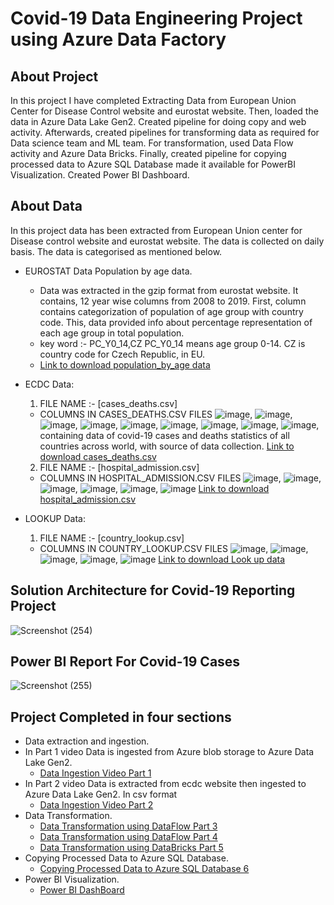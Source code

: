 # Covid-19 Data Engineering Project using Azure Data Factory
## About Project
In this project I have completed Extracting Data from European Union Center for Disease Control website and eurostat website. Then, loaded the data in Azure Data Lake Gen2. Created pipeline for doing copy and web activity. Afterwards, created pipelines for transforming data as required for Data science team and ML team. For transformation, used Data Flow activity and Azure Data Bricks. Finally, created pipeline for copying processed data to Azure SQL Database made it available for PowerBI Visualization. Created Power BI Dashboard.

## About Data
In this project data has been extracted from European Union center for Disease control website and eurostat website. The data is collected on daily basis. The data is categorised as mentioned below.
* EUROSTAT Data Population by age data.
  * Data was extracted in the gzip format from eurostat website. It contains, 12 year wise columns from 2008 to 2019. First, column contains categorization of population of age group with country code. This, data provided info about percentage representation of each age group in total population.
  * key word :- PC_Y0_14,CZ PC_Y0_14 means age group 0-14. CZ is country code for Czech Republic, in EU.
  * [Link to download population_by_age data](https://github.com/cloudboxacademy/covid19/tree/main/eurostat_data)

* ECDC Data:
  1. FILE NAME :- [cases_deaths.csv]
    * COLUMNS IN CASES_DEATHS.CSV FILES
![image](https://user-images.githubusercontent.com/76868785/130584144-662af75f-69c9-4c8c-95ab-3ef3822cd890.png),
![image](https://user-images.githubusercontent.com/76868785/130584225-a4c5d7ce-4993-4a49-98da-fd2a9c37fbef.png),
![image](https://user-images.githubusercontent.com/76868785/130584367-31838d1f-5cca-45c7-8aa7-40244883825c.png),
![image](https://user-images.githubusercontent.com/76868785/130584444-242a4acc-2fd2-40f2-a9ba-056b1ee3543d.png),
![image](https://user-images.githubusercontent.com/76868785/130584541-58c91966-e1c0-4787-a0a2-2f1d42ee5265.png),
![image](https://user-images.githubusercontent.com/76868785/130584697-5d580d04-ecf1-4161-b0c8-179892ff3f0f.png),
![image](https://user-images.githubusercontent.com/76868785/130584722-7996f65c-60ed-497a-9117-e61788e7559f.png),
![image](https://user-images.githubusercontent.com/76868785/130585009-1a25b7aa-a0d2-400b-ab9f-3dd50b983853.png),
![image](https://user-images.githubusercontent.com/76868785/130585063-9e8ecf47-a93a-40c6-8888-4b3b2db5255b.png), containing data of covid-19 cases and deaths statistics of all countries across world, with source of data collection.
[Link to download cases_deaths.csv](https://github.com/cloudboxacademy/covid19/blob/main/ecdc_data/cases_deaths.csv)
  2. FILE NAME :- [hospital_admission.csv]
    * COLUMNS IN HOSPITAL_ADMISSION.CSV FILES
![image](https://user-images.githubusercontent.com/76868785/130589028-eb599562-a15a-41ab-a167-ab7f138c2e63.png),
![image](https://user-images.githubusercontent.com/76868785/130589053-95ee2f4e-d9e5-4839-8943-c188f2d2e445.png),
![image](https://user-images.githubusercontent.com/76868785/130589079-a48f8b5a-7e59-4b7c-95d0-f29cb4898ca5.png),
![image](https://user-images.githubusercontent.com/76868785/130589105-c272e7ee-4174-4c71-adaf-fa6007dcdf7e.png),
![image](https://user-images.githubusercontent.com/76868785/130589129-7076f1cd-a105-4204-ba1d-78d8c44e1d8d.png),
![image](https://user-images.githubusercontent.com/76868785/130589157-57573c2a-5741-4373-bb5f-8b17306c5c0f.png)
[Link to download hospital_admission.csv](https://github.com/cloudboxacademy/covid19/blob/main/ecdc_data/hospital_admissions.csv)

* LOOKUP Data:
  1. FILE NAME :- [country_lookup.csv]
    * COLUMNS IN COUNTRY_LOOKUP.CSV FILES
![image](https://user-images.githubusercontent.com/76868785/130590939-8f9bdae5-cd92-49d1-b8f1-7e373e75c2b0.png),
![image](https://user-images.githubusercontent.com/76868785/130590957-7c9b227c-760f-4ef7-804c-b082094b7297.png),
![image](https://user-images.githubusercontent.com/76868785/130591203-d3477770-6b71-440f-b037-dcfce270488b.png),
![image](https://user-images.githubusercontent.com/76868785/130591250-f2eef8f3-0a0a-4ac8-bbf5-633c5870e6d8.png),
![image](https://user-images.githubusercontent.com/76868785/130591277-a236da77-305e-4468-baf3-f95f8e8f5c4c.png)
[Link to download Look up data](https://github.com/cloudboxacademy/covid19/tree/main/lookup_data)


## Solution Architecture for Covid-19 Reporting Project
![Screenshot (254)](https://user-images.githubusercontent.com/76868785/130610076-1f11545f-a2c2-4897-93de-9fabb4654fd7.png)

## Power BI Report For Covid-19 Cases
![Screenshot (255)](https://user-images.githubusercontent.com/76868785/130716153-4c973d8c-28c9-4abc-8544-0a4fbefa23be.png)


## Project Completed in four sections
* Data extraction and ingestion.
* In Part 1 video Data is ingested from Azure blob storage to Azure Data Lake Gen2.
  * [Data Ingestion Video Part 1](https://youtu.be/6WQCjFInpJE)
* In Part 2 video Data is extracted from ecdc website then ingested to Azure Data Lake Gen2. In csv format
  * [Data Ingestion Video Part 2](https://youtu.be/mvFNW-1b-b8)
* Data Transformation.
  * [Data Transformation using DataFlow Part 3](https://youtu.be/lX8TpXP9OOU)
  * [Data Transformation using DataFlow Part 4](https://youtu.be/nsiPC1tYZ-8)
  * [Data Transformation using DataBricks Part 5](https://youtu.be/waGNV52-gsM)
* Copying Processed Data to Azure SQL Database.
  * [Copying Processed Data to Azure SQL Database 6](https://youtu.be/9IqyS9Xmu8Y)
* Power BI Visualization.
  * [Power BI DashBoard](https://youtu.be/Gc_bmGZ4ERY)
